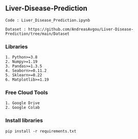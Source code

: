 ## Liver-Disease-Prediction

```
Code : Liver_Disease_Prediction.ipynb
```
```
Dataset : https://github.com/AndreasAvgou/Liver-Disease-Prediction/tree/main/Dataset 
```
### Libraries
```
1. Python>=3.8
2. Numpy>=1.19
3. Pandas>=1.3.5
4. Seaborn>=0.11.2 
5. Sklearn>=0.22
6. Matplotlib>=1.19
```
### Free Cloud Tools
```
1. Google Drive
2. Google Colab
```
###  Install libraries
```
pip install -r requirements.txt
```
